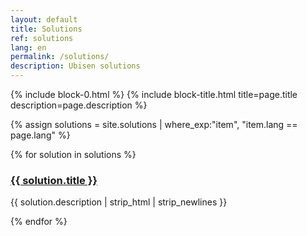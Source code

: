 ```yaml
---
layout: default
title: Solutions
ref: solutions
lang: en
permalink: /solutions/
description: Ubisen solutions
---
```


{% include block-0.html %}
{% include block-title.html title=page.title description=page.description %}

{% assign solutions = site.solutions | where_exp:"item", "item.lang == page.lang" %}
<section class="ftco-section ftco-degree-bg" style="padding: 0 0 8em 0;">
    <div class="container">
        <div class="row">
            {% for solution in solutions %}
            <div class="col-md-4 ftco-animate">
                <div class="blog-entry">
                    <a href="{{ solution.url | prepend: site.baseurl }}" class="block-20" style="background-image: url('{{ solution.image | prepend: site.baseurl }}');">
                    </a>
                    <div class="text p-4 d-block">
                        <h3 class="heading"><a href="{{ blog.url | prepend: site.baseurl }}">{{ solution.title }}</a></h3>
                        <div class="meta mb-2">
                            <p>{{ solution.description | strip_html | strip_newlines }}</p>
                        </div>
                    </div>
                </div>
            </div>
            {% endfor %}
        </div>
    </div>
</section>
